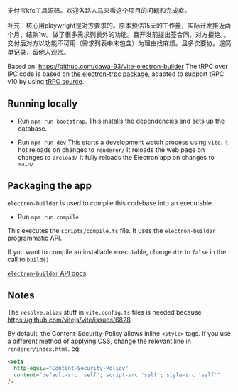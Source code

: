 支付宝kfc工具源码。欢迎各路人马来看这个项目的问题和完成度。

补充：核心用playwright是对方要求的。原本预估15天的工作量，实际开发接近两个月，结款1w。做了很多需求列表外的功能。且开发前提出签合同，对方拒绝。。交付后对方以功能不可用（需求列表中未包含）为理由找麻烦。且多次要协。遂简单记录，留他人观赏。

Based on: https://github.com/cawa-93/vite-electron-builder
The tRPC over IPC code is based on [the electron-trpc package](https://github.com/jsonnull/electron-trpc), adapted to support tRPC v10 by using [tRPC source](https://github.com/trpc/trpc/tree/next).

## Running locally

- Run `npm run bootstrap`.
  This installs the dependencies and sets up the database.

- Run `npm run dev`
  This starts a development watch process using `vite`.
  It hot reloads on changes to `renderer/`
  It reloads the web page on changes to `preload/`
  It fully reloads the Electron app on changes to `main/`

## Packaging the app

`electron-builder` is used to compile this codebase into an executable.

- Run `npm run compile`

This executes the `scripts/compile.ts` file.
It uses the `electron-builder` programmatic API.

If you want to compile an installable executable, change `dir` to `false` in the call to `build()`.

[`electron-builder` API docs](https://www.electron.build/api/electron-builder)

## Notes

The `resolve.alias` stuff in `vite.config.ts` files is needed because https://github.com/vitejs/vite/issues/6828

By default, the Content-Security-Policy allows inline `<style>` tags.
If you use a different method of applying CSS, change the relevant line in `renderer/index.html`.
eg:

```html
<meta
  http-equiv="Content-Security-Policy"
  content="default-src 'self'; script-src 'self'; style-src 'self'"
/>
```
